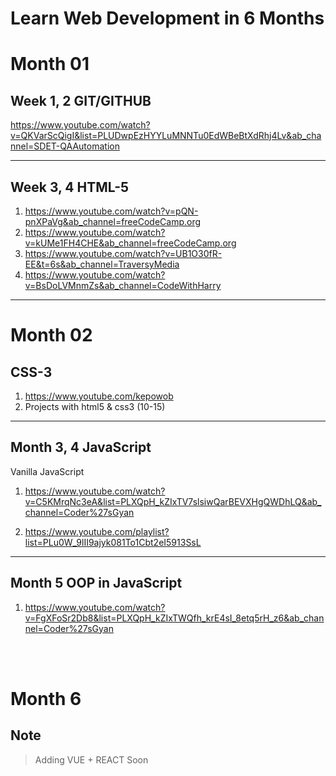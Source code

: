 # Learn Web Development in 6 Months 


# Month 01
## Week 1, 2 GIT/GITHUB
https://www.youtube.com/watch?v=QKVarScQigI&list=PLUDwpEzHYYLuMNNTu0EdWBeBtXdRhj4Lv&ab_channel=SDET-QAAutomation

<hr>

## Week 3, 4 HTML-5

1. https://www.youtube.com/watch?v=pQN-pnXPaVg&ab_channel=freeCodeCamp.org
2. https://www.youtube.com/watch?v=kUMe1FH4CHE&ab_channel=freeCodeCamp.org
3. https://www.youtube.com/watch?v=UB1O30fR-EE&t=6s&ab_channel=TraversyMedia
4. https://www.youtube.com/watch?v=BsDoLVMnmZs&ab_channel=CodeWithHarry

<hr>

# Month 02

## CSS-3
1. https://www.youtube.com/kepowob
2. Projects with html5 & css3 (10-15)

<hr>

## Month 3, 4 JavaScript

Vanilla JavaScript

1. https://www.youtube.com/watch?v=C5KMrqNc3eA&list=PLXQpH_kZIxTV7slsiwQarBEVXHgQWDhLQ&ab_channel=Coder%27sGyan

2. https://www.youtube.com/playlist?list=PLu0W_9lII9ajyk081To1Cbt2eI5913SsL

<hr>

## Month 5 OOP in JavaScript

1. https://www.youtube.com/watch?v=FgXFoSr2Db8&list=PLXQpH_kZIxTWQfh_krE4sI_8etq5rH_z6&ab_channel=Coder%27sGyan



<br><br>
# Month 6
## Note
> Adding VUE + REACT Soon
